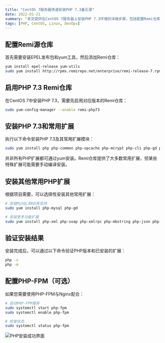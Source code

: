 ```yaml
---
title: "CentOS 7服务器快速安装PHP 7.3备忘录"
date: 2022-01-21
summary: "本文提供在CentOS 7服务器上安装PHP 7.3环境的详细步骤，包括配置Remi仓库、安装PHP及常用扩展的命令，适用于需要快速部署LAMP或LEMP环境的开发者。"
tags: [PHP, CentOS, Linux, DevOps]
---
```


## 配置Remi源仓库

首先需要安装EPEL发布包和yum工具，然后添加Remi仓库：

```sh
yum install epel-release yum-utils
sudo yum install http://rpms.remirepo.net/enterprise/remi-release-7.rpm
```

## 启用PHP 7.3 Remi仓库

在CentOS 7中安装PHP 7.3，需要先启用对应版本的Remi仓库：

```sh
sudo yum-config-manager --enable remi-php73
```

## 安装PHP 7.3和常用扩展

执行以下命令安装PHP 7.3及其常用扩展模块：

```sh
sudo yum install php php-common php-opcache php-mcrypt php-cli php-gd php-curl php-mysqlnd
```

<Callout type="info">
并非所有PHP扩展都可通过yum安装。Remi仓库提供了大多数常用扩展，但某些特殊扩展可能需要手动编译安装。
</Callout>

## 安装其他常用PHP扩展

根据项目需要，可以选择性安装其他常用扩展：

```sh
# 安装MySQL和GD库支持
sudo yum install php-mysql php-gd

# 安装更多功能扩展
sudo yum install php-xml php-soap php-xmlrpc php-mbstring php-json php-pecl-redis php-fpm
```

## 验证安装结果

安装完成后，可以通过以下命令验证PHP版本和已安装的扩展：

```sh
php -v
php -m
```

## 配置PHP-FPM（可选）

如果您需要使用PHP-FPM与Nginx配合：

```sh
# 启动PHP-FPM服务
sudo systemctl start php-fpm
sudo systemctl enable php-fpm

# 检查状态
sudo systemctl status php-fpm
```

![PHP安装成功界面](https://h5.ahmq.net/res/mweb/2025-04/21_17452368681971.jpg?x-oss-process=style/mweb-image)
